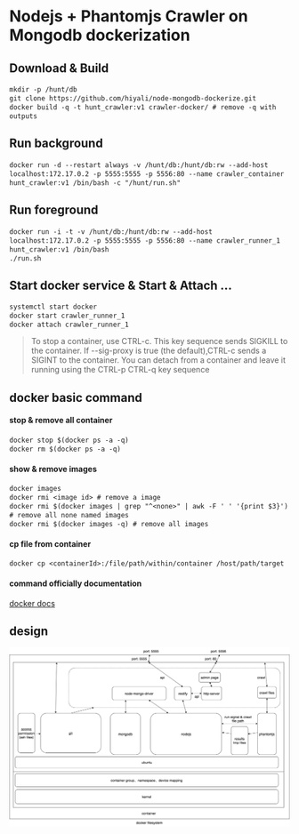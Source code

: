 # Nodejs + Phantomjs Crawler on Mongodb dockerization

## Download & Build
```shell
mkdir -p /hunt/db
git clone https://github.com/hiyali/node-mongodb-dockerize.git
docker build -q -t hunt_crawler:v1 crawler-docker/ # remove -q with outputs
```

## Run background
```shell
docker run -d --restart always -v /hunt/db:/hunt/db:rw --add-host localhost:172.17.0.2 -p 5555:5555 -p 5556:80 --name crawler_container hunt_crawler:v1 /bin/bash -c "/hunt/run.sh"
```

## Run foreground
```shell
docker run -i -t -v /hunt/db:/hunt/db:rw --add-host localhost:172.17.0.2 -p 5555:5555 -p 5556:80 --name crawler_runner_1 hunt_crawler:v1 /bin/bash
./run.sh
```

## Start docker service & Start & Attach ...
```shell
systemctl start docker
docker start crawler_runner_1
docker attach crawler_runner_1
```
> To stop a container, use CTRL-c. This key sequence sends SIGKILL to the container. If --sig-proxy is true (the default),CTRL-c sends a SIGINT to the container. You can detach from a container and leave it running using the CTRL-p CTRL-q key sequence

## docker basic command

#### stop & remove all container
```shell
docker stop $(docker ps -a -q)
docker rm $(docker ps -a -q)
```

#### show & remove images
```shell
docker images
docker rmi <image id> # remove a image
docker rmi $(docker images | grep "^<none>" | awk -F ' ' '{print $3}') # remove all none named images
docker rmi $(docker images -q) # remove all images
```

#### cp file from container
```shell
docker cp <containerId>:/file/path/within/container /host/path/target
```

#### command officially documentation
[docker docs](https://docs.docker.com/engine/reference/commandline/build/)

## design
![Crawler design](https://raw.githubusercontent.com/hiyali/node-mongodb-dockerize/master/assets/crawler_design.png "Crawler design")
